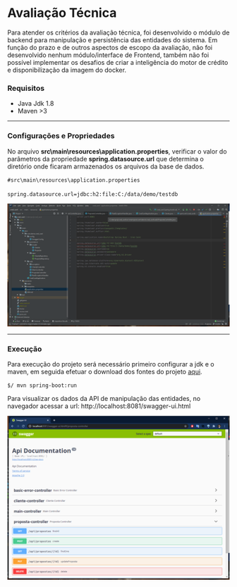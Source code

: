 # Avaliação Técnica 
 
Para atender os critérios da avaliação técnica, foi desenvolvido o módulo de backend para manipulação e persistência das entidades do sistema.
Em função do prazo e de outros aspectos de escopo da avaliação, não foi desenvolvido nenhum módulo/interface de Frontend, também não foi possível implementar os desafios de criar a inteligência do motor de crédito e disponibilização da imagem do docker.
 

### Requisitos
  - Java Jdk 1.8
  - Maven >3
-----------------------
### Configurações e Propriedades
No arquivo **src\main\resources\application.properties**,  verificar o valor do parâmetros da propriedade **spring.datasource.url** que determina o diretório onde ficaram armazenados os arquivos da base de dados.
  ```
  #src\main\resources\application.properties
    
  spring.datasource.url=jdbc:h2:file:C:/data/demo/testdb
  ```
  
  [![application.properties](https://raw.githubusercontent.com/victor5887/demo_cred_card/master/src/main/resources/static/img/cap1.png "application.properties")](https://github.com/victor5887/demo_cred_cardhttps://github.com/victor5887/demo_cred_card "application.properties")
  
  ----------------------------
### Execução

Para execução do projeto será necessário primeiro configurar a jdk e o maven, em seguida efetuar o download dos fontes do projeto [aqui](https://github.com/victor5887/demo_cred_card.git "aqui").

  ```
$/ mvn spring-boot:run
  ```
  
 Para visualizar os dados da API de manipulação das entidades, no navegador acessar a url: http://localhost:8081/swagger-ui.html 
  
  [![application.properties](https://raw.githubusercontent.com/victor5887/demo_cred_card/master/src/main/resources/static/img/cap2.png "application.properties")](https://github.com/victor5887/demo_cred_cardhttps://github.com/victor5887/demo_cred_card "application.properties")
  
